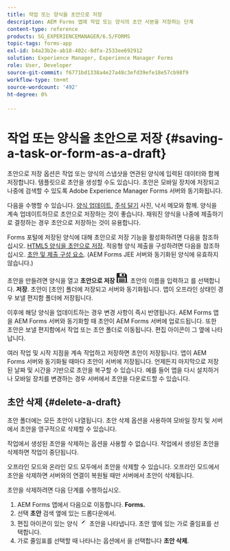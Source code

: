 ```yaml
---
title: 작업 또는 양식을 초안으로 저장
description: AEM Forms 앱에 작업 또는 양식의 초안 사본을 저장하는 단계
content-type: reference
products: SG_EXPERIENCEMANAGER/6.5/FORMS
topic-tags: forms-app
exl-id: b4a23b2e-ab18-402c-8dfa-2533ee692912
solution: Experience Manager, Experience Manager Forms
role: User, Developer
source-git-commit: f6771bd1338a4e27a48c3efd39efe18e57cb98f9
workflow-type: tm+mt
source-wordcount: '492'
ht-degree: 0%

---
```


# 작업 또는 양식을 초안으로 저장 {#saving-a-task-or-form-as-a-draft}

초안으로 저장 옵션은 작업 또는 양식의 스냅샷을 연관된 양식에 입력된 데이터와 함께 저장합니다. 템플릿으로 초안을 생성할 수도 있습니다. 초안은 모바일 장치에 저장되고 나중에 검색할 수 있도록 Adobe Experience Manager Forms 서버와 동기화됩니다.

다음을 수행할 수 있습니다. [양식 업데이트](/help/forms/using/working-with-form.md), [주석 달기](/help/forms/using/add-attachments.md) 사진, 낙서 메모와 함께. 양식을 계속 업데이트하므로 초안으로 저장하는 것이 좋습니다. 채워진 양식을 나중에 제출하기로 결정하는 경우 초안으로 저장하는 것이 유용합니다.

Forms 포털에 저장된 양식에 대해 초안으로 저장 기능을 활성화하려면 다음을 참조하십시오. [HTML5 양식을 초안으로 저장](/help/forms/using/saving-html5-form-draft.md).
적응형 양식 제출을 구성하려면 다음을 참조하십시오. [초안 및 제출 구성 요소](/help/forms/using/draft-submission-component.md). (AEM Forms JEE 서버와 동기화된 양식에 유효하지 않습니다.)

초안을 만들려면 양식을 열고 **초안으로 저장** ![초안으로 저장](assets/save-as-draft.png). 초안의 이름을 입력하고 를 선택합니다. **저장**. 초안이 [초안] 폴더에 저장되고 서버와 동기화됩니다. 앱이 오프라인 상태인 경우 보낼 편지함 폴더에 저장됩니다.

이후에 해당 양식을 업데이트하는 경우 변경 사항이 즉시 반영됩니다. AEM Forms 앱을 AEM Forms 서버와 동기화할 때 초안이 AEM Forms 서버에 업로드됩니다. 또한 초안은 보낼 편지함에서 작업 또는 초안 폴더로 이동됩니다. 편집 아이콘이 그 옆에 나타납니다.

여러 작업 및 시작 지점을 계속 작업하고 저장하면 초안이 저장됩니다. 앱이 AEM Forms 서버와 동기화될 때마다 초안이 서버에 저장됩니다. 언제든지 마지막으로 저장된 날짜 및 시간을 기반으로 초안을 복구할 수 있습니다. 예를 들어 앱을 다시 설치하거나 모바일 장치를 변경하는 경우 서버에서 초안을 다운로드할 수 있습니다.

## 초안 삭제 {#delete-a-draft}

초안 폴더에는 모든 초안이 나열됩니다. 초안 삭제 옵션을 사용하여 모바일 장치 및 서버에서 초안을 영구적으로 삭제할 수 있습니다.

작업에서 생성된 초안을 삭제하는 옵션을 사용할 수 없습니다. 작업에서 생성된 초안을 삭제하면 작업이 중단됩니다.

오프라인 모드와 온라인 모드 모두에서 초안을 삭제할 수 있습니다. 오프라인 모드에서 초안을 삭제하면 서버와의 연결이 복원될 때만 서버에서 초안이 삭제됩니다.

초안을 삭제하려면 다음 단계를 수행하십시오.

1. AEM Forms 앱에서 다음으로 이동합니다. **Forms.**
1. 선택 **초안** 검색 옆에 있는 드롭다운에서.
1. 편집 아이콘이 있는 양식 ![edit-draft-app](assets/edit-draft-app.png) 초안을 나타냅니다. 초안 옆에 있는 가로 줄임표를 선택합니다.
1. 가로 줄임표를 선택할 때 나타나는 옵션에서 을 선택합니다 **초안 삭제**.
